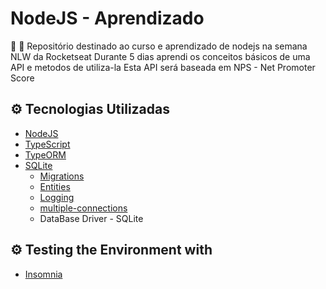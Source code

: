 # NodeJS - Aprendizado

<p>
🚀 📝 Repositório destinado ao curso e aprendizado de nodejs na semana NLW da Rocketseat
Durante 5 dias aprendi os conceitos básicos de uma API e metodos de utiliza-la
Esta API será baseada em NPS - Net Promoter Score
</p>

## ⚙ Tecnologias Utilizadas

- [NodeJS](https://nodejs.org/en/)
- [TypeScript](https://www.typescriptlang.org/)
- [TypeORM](https://typeorm.io/#/)
- [SQLite](https://typeorm.io/#/)
    - [Migrations](https://typeorm.io/#/migrations)
    - [Entities](https://typeorm.io/#/entities)
    - [Logging](https://typeorm.io/#/logging)
    - [multiple-connections](https://typeorm.io/#/multiple-connections/using-multiple-databases-in-a-single-connection)
    - DataBase Driver - SQLite

## ⚙ Testing the Environment with 
- [Insomnia](https://insomnia.rest/)

